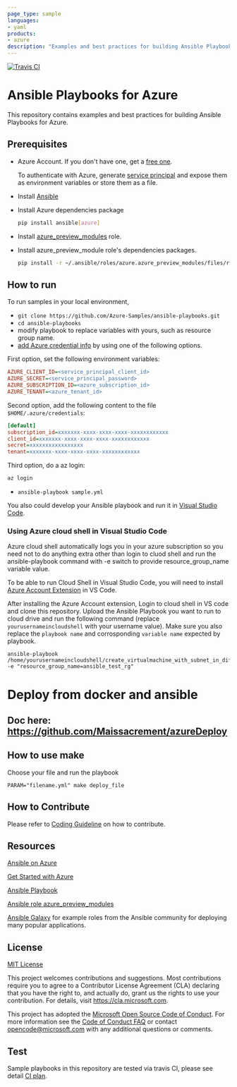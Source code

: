 ```yaml
---
page_type: sample
languages:
- yaml
products:
- azure
description: "Examples and best practices for building Ansible Playbooks for Azure"
---
```


[![Travis CI](https://travis-ci.org/Azure-Samples/ansible-playbooks.svg?branch=full-ci)](https://travis-ci.org/Azure-Samples/ansible-playbooks)

# Ansible Playbooks for Azure

This repository contains examples and best practices for building Ansible Playbooks for Azure.

## Prerequisites

- Azure Account. If you don't have one, get a [free one](https://azure.microsoft.com/en-us/free/).

  To authenticate with Azure, generate [service principal](https://docs.microsoft.com/en-us/azure/azure-resource-manager/resource-group-create-service-principal-portal) and expose them as environment variables or store them as a file.

- Install [Ansible](http://docs.ansible.com/ansible/latest/intro_installation.html)
- Install Azure dependencies package

  ```sh
  pip install ansible[azure]
  ```

- Install [azure_preview_modules](https://galaxy.ansible.com/Azure/azure_preview_modules/) role.
- Install azure_preview_module role's dependencies packages.

  ```sh
  pip install -r ~/.ansible/roles/azure.azure_preview_modules/files/requirements-azure.txt
  ```

## How to run

To run samples in your local environment,

- `git clone https://github.com/Azure-Samples/ansible-playbooks.git`
- `cd ansible-playbooks`
- modify playbook to replace variables with yours, such as resource group name.
- [add Azure credential info](http://docs.ansible.com/ansible/latest/scenario_guides/guide_azure.html) by using one of the following options.

First option, set the following environment variables:

```ini
AZURE_CLIENT_ID=<service_principal_client_id>
AZURE_SECRET=<service_principal_password>
AZURE_SUBSCRIPTION_ID=<azure_subscription_id>
AZURE_TENANT=<azure_tenant_id>
```

Second option, add the following content to the file `$HOME/.azure/credentials`:

```ini
[default]
subscription_id=xxxxxxx-xxxx-xxxx-xxxx-xxxxxxxxxxxx
client_id=xxxxxxx-xxxx-xxxx-xxxx-xxxxxxxxxxxx
secret=xxxxxxxxxxxxxxxxx
tenant=xxxxxxx-xxxx-xxxx-xxxx-xxxxxxxxxxxx
```

Third option, do a az login:

```sh
az login
```

- `ansible-playbook sample.yml`

You also could develop your Ansible playbook and run it in [Visual Studio Code](https://marketplace.visualstudio.com/items?itemName=vscoss.vscode-ansible).

### Using Azure cloud shell in Visual Studio Code

Azure cloud shell automatically logs you in your azure subscription so you need not to do anything extra other than login to cluod shell and run the ansible-playbook command with -e switch to provide
resource_group_name variable value. 

To be able to run Cloud Shell in Visual Studio Code, you will need to install [Azure Account Extension](https://marketplace.visualstudio.com/items?itemName=ms-vscode.azure-account) in VS Code.

After installing the Azure Account extension, Login to cloud shell in VS code and clone this repository. Upload the Ansible Playbook you want to run to cloud drive and run the following command (replace `yourusernameincloudshell` with your username value). Make sure you also replace the `playbook name` and corrosponding `variable name` expected by playbook.

```ansible
ansible-playbook /home/yourusernameincloudshell/create_virtualmachine_with_subnet_in_different_resource_group.yml -e "resource_group_name=ansible_test_rg"
```

# Deploy from docker and ansible 

## Doc here: https://github.com/Maissacrement/azureDeploy

## How to use make

Choose your file and run the playbook

```
PARAM="filename.yml" make deploy_file
```

## How to Contribute

Please refer to [Coding Guideline](./CODEGUIDELINE.md) on how to contribute.

## Resources

[Ansible on Azure](https://docs.microsoft.com/en-us/azure/ansible/ansible-overview)

[Get Started with Azure](http://docs.ansible.com/ansible/latest/guide_azure.html)

[Ansible Playbook](http://docs.ansible.com/ansible/latest/playbooks.html)

[Ansible role azure_preview_modules](https://galaxy.ansible.com/Azure/azure_preview_modules/)

[Ansible Galaxy](http://galaxy.ansible.com) for example roles from the Ansible community for deploying many popular applications. 

## License

[MIT License](./LICENSE.md)

This project welcomes contributions and suggestions.  Most contributions require you to agree to a Contributor License Agreement (CLA) declaring that you have the right to, and actually do, grant us the rights to use your contribution. For details, visit https://cla.microsoft.com.

This project has adopted the [Microsoft Open Source Code of Conduct](https://opensource.microsoft.com/codeofconduct/).
For more information see the [Code of Conduct FAQ](https://opensource.microsoft.com/codeofconduct/faq/) or
contact [opencode@microsoft.com](mailto:opencode@microsoft.com) with any additional questions or comments.

## Test
Sample playbooks in this repository are tested via travis CI, please see detail [CI plan](https://github.com/Azure-Samples/ansible-playbooks/blob/full-ci/README.md).
